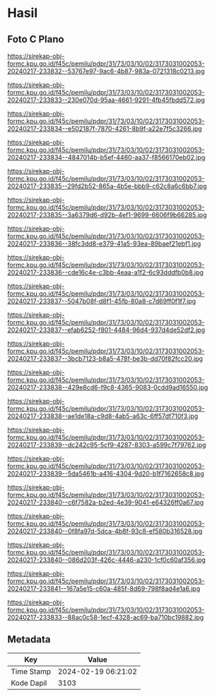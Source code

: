 # Hasil

## Foto C Plano

https://sirekap-obj-formc.kpu.go.id/f45c/pemilu/pdpr/31/73/03/10/02/3173031002053-20240217-233832--53767e97-9ac6-4b87-983a-0721318c0213.jpg

https://sirekap-obj-formc.kpu.go.id/f45c/pemilu/pdpr/31/73/03/10/02/3173031002053-20240217-233833--230e070d-95aa-4661-9291-4fb45fbdd572.jpg

https://sirekap-obj-formc.kpu.go.id/f45c/pemilu/pdpr/31/73/03/10/02/3173031002053-20240217-233834--e502187f-7870-4261-8b9f-a22e7f5c3266.jpg

https://sirekap-obj-formc.kpu.go.id/f45c/pemilu/pdpr/31/73/03/10/02/3173031002053-20240217-233834--4847014b-b5ef-4460-aa37-f8566170eb02.jpg

https://sirekap-obj-formc.kpu.go.id/f45c/pemilu/pdpr/31/73/03/10/02/3173031002053-20240217-233835--29fd2b52-865a-4b5e-bbb9-c62c8a6c6bb7.jpg

https://sirekap-obj-formc.kpu.go.id/f45c/pemilu/pdpr/31/73/03/10/02/3173031002053-20240217-233835--3a6379d6-d92b-4ef1-9699-6606f9b66285.jpg

https://sirekap-obj-formc.kpu.go.id/f45c/pemilu/pdpr/31/73/03/10/02/3173031002053-20240217-233836--38fc3dd8-e379-41a5-93ea-89baef21ebf1.jpg

https://sirekap-obj-formc.kpu.go.id/f45c/pemilu/pdpr/31/73/03/10/02/3173031002053-20240217-233836--cde16c4e-c3bb-4eaa-a1f2-6c93dddfb0b8.jpg

https://sirekap-obj-formc.kpu.go.id/f45c/pemilu/pdpr/31/73/03/10/02/3173031002053-20240217-233837--5047b08f-d8f1-45fb-80a8-c7d69ff0f1f7.jpg

https://sirekap-obj-formc.kpu.go.id/f45c/pemilu/pdpr/31/73/03/10/02/3173031002053-20240217-233837--efab6252-f801-4484-96d4-937d4de52df2.jpg

https://sirekap-obj-formc.kpu.go.id/f45c/pemilu/pdpr/31/73/03/10/02/3173031002053-20240217-233837--3bcb7123-b8a5-478f-be3b-dd70f82fcc20.jpg

https://sirekap-obj-formc.kpu.go.id/f45c/pemilu/pdpr/31/73/03/10/02/3173031002053-20240217-233838--429e8cd6-f9c8-4365-9083-0cdd9ad16550.jpg

https://sirekap-obj-formc.kpu.go.id/f45c/pemilu/pdpr/31/73/03/10/02/3173031002053-20240217-233838--ae1de18a-c9d8-4ab5-a63c-6ff57df710f3.jpg

https://sirekap-obj-formc.kpu.go.id/f45c/pemilu/pdpr/31/73/03/10/02/3173031002053-20240217-233839--dc242c95-5cf9-4287-8303-a599c7f79762.jpg

https://sirekap-obj-formc.kpu.go.id/f45c/pemilu/pdpr/31/73/03/10/02/3173031002053-20240217-233839--5da5461b-a416-4304-9d20-b1f7162658c8.jpg

https://sirekap-obj-formc.kpu.go.id/f45c/pemilu/pdpr/31/73/03/10/02/3173031002053-20240217-233840--c6f7582a-b2ed-4e39-9041-e64326ff0a67.jpg

https://sirekap-obj-formc.kpu.go.id/f45c/pemilu/pdpr/31/73/03/10/02/3173031002053-20240217-233840--0f8fa97d-5dca-4b8f-93c8-ef580b316528.jpg

https://sirekap-obj-formc.kpu.go.id/f45c/pemilu/pdpr/31/73/03/10/02/3173031002053-20240217-233840--086d203f-426c-4446-a230-1cf0c60af356.jpg

https://sirekap-obj-formc.kpu.go.id/f45c/pemilu/pdpr/31/73/03/10/02/3173031002053-20240217-233841--167a5e15-c60a-485f-8d69-798f8ad4e1a6.jpg

https://sirekap-obj-formc.kpu.go.id/f45c/pemilu/pdpr/31/73/03/10/02/3173031002053-20240217-233833--88ac0c58-1ecf-4328-ac69-ba710bc19882.jpg


## Metadata

| Key        | Value               |
| ---------- | ------------------- |
| Time Stamp | 2024-02-19 06:21:02 |
| Kode Dapil | 3103                |



